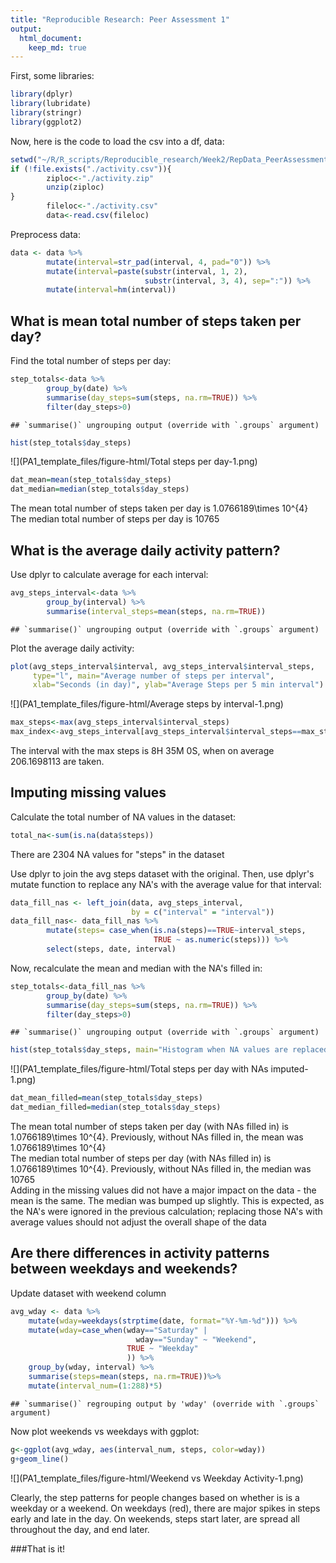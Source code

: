 ```yaml
---
title: "Reproducible Research: Peer Assessment 1"
output:
  html_document:
    keep_md: true
---
```


First, some libraries:

```r
library(dplyr)
library(lubridate)
library(stringr)
library(ggplot2)
```
Now, here is the code to load the csv into a df, data:

```r
setwd("~/R/R_scripts/Reproducible_research/Week2/RepData_PeerAssessment1")
if (!file.exists("./activity.csv")){
        ziploc<-"./activity.zip"
        unzip(ziploc)
}
        fileloc<-"./activity.csv"
        data<-read.csv(fileloc)  
```
Preprocess data:

```r
data <- data %>%
        mutate(interval=str_pad(interval, 4, pad="0")) %>%
        mutate(interval=paste(substr(interval, 1, 2),
                              substr(interval, 3, 4), sep=":")) %>%
        mutate(interval=hm(interval))
```

## What is mean total number of steps taken per day?

Find the total number of steps per day:

```r
step_totals<-data %>%
        group_by(date) %>%
        summarise(day_steps=sum(steps, na.rm=TRUE)) %>%
        filter(day_steps>0) 
```

```
## `summarise()` ungrouping output (override with `.groups` argument)
```

```r
hist(step_totals$day_steps)
```

![](PA1_template_files/figure-html/Total steps per day-1.png)<!-- -->

```r
dat_mean=mean(step_totals$day_steps)
dat_median=median(step_totals$day_steps)
```

The mean total number of steps taken per day is 1.0766189\times 10^{4}  
The median total number of steps per day is 10765


## What is the average daily activity pattern?
Use dplyr to calculate average for each interval:

```r
avg_steps_interval<-data %>%
        group_by(interval) %>%
        summarise(interval_steps=mean(steps, na.rm=TRUE))
```

```
## `summarise()` ungrouping output (override with `.groups` argument)
```

Plot the average daily activity:

```r
plot(avg_steps_interval$interval, avg_steps_interval$interval_steps, 
     type="l", main="Average number of steps per interval", 
     xlab="Seconds (in day)", ylab="Average Steps per 5 min interval")
```

![](PA1_template_files/figure-html/Average steps by interval-1.png)<!-- -->



```r
max_steps<-max(avg_steps_interval$interval_steps)
max_index<-avg_steps_interval[avg_steps_interval$interval_steps==max_steps,1]
```
The interval with the max steps is 8H 35M 0S, when on average 206.1698113 are taken.  


## Imputing missing values
Calculate the total number of NA values in the dataset:

```r
total_na<-sum(is.na(data$steps))
```
There are 2304 NA values for "steps" in the dataset  

Use dplyr to join the avg steps dataset with the original. Then, use dplyr's mutate function to replace any NA's with the average value for that interval:


```r
data_fill_nas <- left_join(data, avg_steps_interval, 
                           by = c("interval" = "interval"))
data_fill_nas<- data_fill_nas %>%
        mutate(steps= case_when(is.na(steps)==TRUE~interval_steps,
                                TRUE ~ as.numeric(steps))) %>%
        select(steps, date, interval)
```

Now, recalculate the mean and median with the NA's filled in:

```r
step_totals<-data_fill_nas %>%
        group_by(date) %>%
        summarise(day_steps=sum(steps, na.rm=TRUE)) %>%
        filter(day_steps>0) 
```

```
## `summarise()` ungrouping output (override with `.groups` argument)
```

```r
hist(step_totals$day_steps, main="Histogram when NA values are replaced with Interval Average")
```

![](PA1_template_files/figure-html/Total steps per day with NAs imputed-1.png)<!-- -->

```r
dat_mean_filled=mean(step_totals$day_steps)
dat_median_filled=median(step_totals$day_steps)
```

The mean total number of steps taken per day (with NAs filled in) is 1.0766189\times 10^{4}. Previously, without NAs filled in, the mean was 1.0766189\times 10^{4}  
The median total number of steps per day (with NAs filled in) is 1.0766189\times 10^{4}. Previously, without NAs filled in, the median was 10765  
Adding in the missing values did not have a major impact on the data - the mean is the same. The median was bumped up slightly. This is expected, as the NA's were ignored in the previous calculation; replacing those NA's with average values should not adjust the overall shape of the data

## Are there differences in activity patterns between weekdays and weekends?


Update dataset with weekend column

```r
avg_wday <- data %>%
    mutate(wday=weekdays(strptime(date, format="%Y-%m-%d"))) %>%
    mutate(wday=case_when(wday=="Saturday" | 
                            wday=="Sunday" ~ "Weekend",
                          TRUE ~ "Weekday"
                          )) %>%
    group_by(wday, interval) %>%
    summarise(steps=mean(steps, na.rm=TRUE))%>%
    mutate(interval_num=(1:288)*5)
```

```
## `summarise()` regrouping output by 'wday' (override with `.groups` argument)
```

Now plot weekends vs weekdays with ggplot:  

```r
g<-ggplot(avg_wday, aes(interval_num, steps, color=wday))
g+geom_line()
```

![](PA1_template_files/figure-html/Weekend vs Weekday Activity-1.png)<!-- -->
  
Clearly, the step patterns for people changes based on whether is is a weekday or a weekend. On weekdays (red), there are major spikes in steps early and late in the day. On weekends, steps start later, are spread all throughout the day, and end later.  

###That is it!
